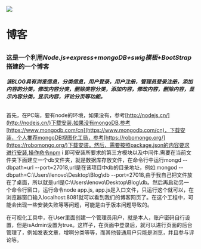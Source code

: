 ﻿![](http://i.imgur.com/SdxR7FL.jpg)

# 博客
##
### 这是一个利用*Node.js+express+mongoDB+swig模板+BootStrap*搭建的一个博客

##### 该BLOG具有浏览信息，分类信息，用户登录，用户注册，管理员登录注册，添加内容的分类，修改内容分类，删除类容分类，添加内容，修改内容，删除内容，显示内容分类，显示内容，评论分页等功能。
##
首先，在PC端，要有node的环境，如果没有，参考[http://nodejs.cn/](http://nodejs.cn/)下载安装.如果没有mongoDB,参考[https://www.mongodb.com/cn](https://www.mongodb.com/cn)，下载安装，个人推荐mongoDB视图化工局，参考[https://robomongo.org/](https://robomongo.org/)下载安装。然后，需要按照package.json的内容要求进行安装,操作命令npm i 即可安装所要求的第三方模块以及中间件.需要在当前文件夹下面建立一个db文件夹，就是数据库存放文件，在命令行中运行mongd --dbpath=url --port=27018,url是在该项目中db的目录地址，例如:mongod --dbpath=C:\Users\lenovo\Desktop\Blog\db --port=27018,由于我自己把文件放在了桌面，所以就是url是C:\Users\lenovo\Desktop\Blog\db。然后再启动另一个命令行窗口，运行命令node app.js, app.js是入口文件，只运行这个就可以，在浏览器窗口输入localhost:8081就可以看到我们的博客网页了。在这个工程中，可能会出现一些安装失败等等问题，可能是由于版本问题导致的。

在可视化工具中，在User里面创建一个管理员用户，就是本人，账户密码自行设置，但是isAdmin设置为true。这样子，在页面中登录后，就可以进行页面的后台管理了，例如发表文章，增啊分类等等，而其他普通用户只能是浏览，并且参与评论等。
